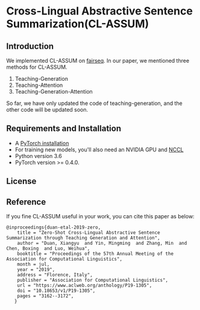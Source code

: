 # Cross-Lingual Abstractive Sentence Summarization(CL-ASSUM)
## Introduction
We implemented CL-ASSUM on [fairseq](https://github.com/pytorch/fairseq/). In our paper, we mentioned three methods for CL-ASSUM.    

1. Teaching-Generation
2. Teaching-Attention
3. Teaching-Generation-Attention

So far, we have only updated the code of teaching-generation, and the other code will be updated soon.

## Requirements and Installation
* A [PyTorch installation](http://pytorch.org/)
* For training new models, you'll also need an NVIDIA GPU and [NCCL](https://github.com/NVIDIA/nccl)
* Python version 3.6
* PyTorch version >= 0.4.0.

## License


## Reference
If you fine CL-ASSUM useful in your work, you can cite this paper as below:

```
@inproceedings{duan-etal-2019-zero,
    title = "Zero-Shot Cross-Lingual Abstractive Sentence Summarization through Teaching Generation and Attention",
    author = "Duan, Xiangyu  and Yin, Mingming  and Zhang, Min  and Chen, Boxing  and Luo, Weihua",
    booktitle = "Proceedings of the 57th Annual Meeting of the Association for Computational Linguistics",
    month = jul,
    year = "2019",
    address = "Florence, Italy",
    publisher = "Association for Computational Linguistics",
    url = "https://www.aclweb.org/anthology/P19-1305",
    doi = "10.18653/v1/P19-1305",
    pages = "3162--3172",
   }
```